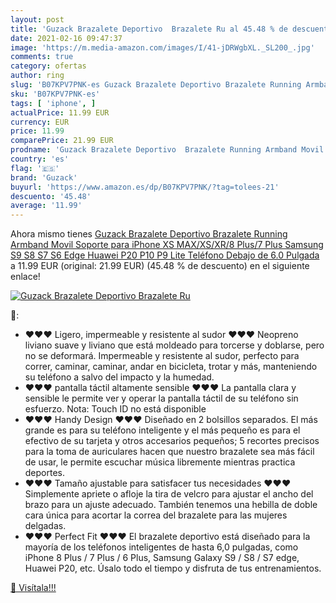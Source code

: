 ```yaml
---
layout: post
title: 'Guzack Brazalete Deportivo  Brazalete Ru al 45.48 % de descuento'
date: 2021-02-16 09:47:37
image: 'https://m.media-amazon.com/images/I/41-jDRWgbXL._SL200_.jpg'
comments: true
category: ofertas
author: ring
slug: 'B07KPV7PNK-es Guzack Brazalete Deportivo Brazalete Running Armband Movil...'
sku: 'B07KPV7PNK-es'
tags: [ 'iphone', ]
actualPrice: 11.99 EUR
currency: EUR
price: 11.99
comparePrice: 21.99 EUR
prodname: 'Guzack Brazalete Deportivo  Brazalete Running Armband Movil Soporte para iPhone XS MAX/XS/XR/8 Plus/7 Plus  Samsung S9 S8 S7 S6 Edge  Huawei P20 P10 P9 Lite Teléfono Debajo de 6.0 Pulgada'
country: 'es'
flag: '🇪🇸'
brand: 'Guzack'
buyurl: 'https://www.amazon.es/dp/B07KPV7PNK/?tag=tolees-21'
descuento: '45.48'
average: '11.99'
---
```


Ahora mismo tienes [Guzack Brazalete Deportivo  Brazalete Running Armband Movil Soporte para iPhone XS MAX/XS/XR/8 Plus/7 Plus  Samsung S9 S8 S7 S6 Edge  Huawei P20 P10 P9 Lite Teléfono Debajo de 6.0 Pulgada](https://www.amazon.es/dp/B07KPV7PNK/?tag=tolees-21) a 11.99 EUR (original: 21.99 EUR) (45.48 %  de descuento) en el siguiente enlace!

[![Guzack Brazalete Deportivo  Brazalete Ru](https://m.media-amazon.com/images/I/41-jDRWgbXL._SL200_.jpg)](https://www.amazon.es/dp/B07KPV7PNK/?tag=tolees-21)

🔎:

- ♥♥♥ Ligero, impermeable y resistente al sudor ♥♥♥ Neopreno liviano suave y liviano que está moldeado para torcerse y doblarse, pero no se deformará. Impermeable y resistente al sudor, perfecto para correr, caminar, caminar, andar en bicicleta, trotar y más, manteniendo su teléfono a salvo del impacto y la humedad.
- ♥♥♥ pantalla táctil altamente sensible ♥♥♥ La pantalla clara y sensible le permite ver y operar la pantalla táctil de su teléfono sin esfuerzo. Nota: Touch ID no está disponible
- ♥♥♥ Handy Design ♥♥♥ Diseñado en 2 bolsillos separados. El más grande es para su teléfono inteligente y el más pequeño es para el efectivo de su tarjeta y otros accesarios pequeños; 5 recortes precisos para la toma de auriculares hacen que nuestro brazalete sea más fácil de usar, le permite escuchar música libremente mientras practica deportes.
- ♥♥♥ Tamaño ajustable para satisfacer tus necesidades ♥♥♥ Simplemente apriete o afloje la tira de velcro para ajustar el ancho del brazo para un ajuste adecuado. También tenemos una hebilla de doble cara única para acortar la correa del brazalete para las mujeres delgadas.
- ♥♥♥ Perfect Fit ♥♥♥ El brazalete deportivo está diseñado para la mayoría de los teléfonos inteligentes de hasta 6,0 pulgadas, como iPhone 8 Plus / 7 Plus / 6 Plus, Samsung Galaxy S9 / S8 / S7 edge, Huawei P20, etc. Úsalo todo el tiempo y disfruta de tus entrenamientos.

[🛒 Visítala!!!](https://www.amazon.es/dp/B07KPV7PNK/?tag=tolees-21)
